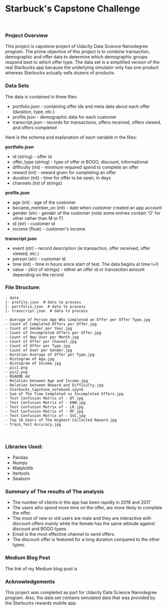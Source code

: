 # Starbuck's Capstone Challenge
<br>

### Project Overview
This project is capstone project of Udacity Data Science Nanodegree program. The prime objective of this project is to combine transaction, demographic and offer data to determine which demographic groups respond best to which offer type. The data set is a simplified version of the real Starbucks app because the underlying simulator only has one product whereas Starbucks actually sells dozens of products.

### Data Sets

The data is contained in three files:

* portfolio.json - containing offer ids and meta data about each offer (duration, type, etc.)
* profile.json - demographic data for each customer
* transcript.json - records for transactions, offers received, offers viewed, and offers completed

Here is the schema and explanation of each variable in the files:

**portfolio.json**
* id (string) - offer id
* offer_type (string) - type of offer ie BOGO, discount, informational
* difficulty (int) - minimum required spend to complete an offer
* reward (int) - reward given for completing an offer
* duration (int) - time for offer to be open, in days
* channels (list of strings)

**profile.json**
* age (int) - age of the customer 
* became_member_on (int) - date when customer created an app account
* gender (str) - gender of the customer (note some entries contain 'O' for other rather than M or F)
* id (str) - customer id
* income (float) - customer's income

**transcript.json**
* event (str) - record description (ie transaction, offer received, offer viewed, etc.)
* person (str) - customer id
* time (int) - time in hours since start of test. The data begins at time t=0
* value - (dict of strings) - either an offer id or transaction amount depending on the record

### File Structure:
```
- data
|- profile.json  # data to process 
|- portfolio.json  # data to process
|- transcript.json  # data to process

- Average of Person Age Who Completed an Offer per Offer Type.jpg
- Count of Completed Offers per Offer.jpg
- Count of Gender per Year.jpg
- Count of Incompleted Offers per Offer.jpg
- Count of New User per Month.jpg
- Count of Offer per Channel.jpg
- Count of Offer per Type.jpg
- Count of User per Gender.jpg
- Duration Average of Offer per Type.jpg
- Histogram of Age.jpg
- Histogram of Income.jpg
- pic1.png
- pic2.png
- README.md
- Relation between Age and Income.jpg
- Relation between Reward and Difficulty.jpg
- Starbucks_Capstone_notebook.ipynb
- Sum of The Time Completed vs Incompleted Offers.jpg
- Test Confusion Matrix of - DT.jpg
- Test Confusion Matrix of - KNN.jpg
- Test Confusion Matrix of - LR.jpg
- Test Confusion Matrix of - RF.jpg
- Test Confusion Matrix of - SVC.jpg
- Top 10 Users of The Highest Collected Reward.jpg
- Train_Test Accuracy.jpg
```
<br>

### Libraries Used:
- Pandas
- Numpy
- Matplotlib
- Itertools
- Seaborn

### Summary of The results of The analysis
- The number of clients in the app has been rapidly in 2016 and 2017
- The users who spend more time on the offer, are more likely to complete the offer.
- The most of new or old users are male and they are interactive with discount offers mainly while the female has the same attitude against discount and BOGO types.
- Email is the most effective channel to send offers.
- The discount offer is featured for a long duration compared to the other types.

### Medium Blog Post
The link of my Medium blog post is []()

### Acknowledgements
This project was completed as part for Udacity Data Science Nanodegree program. Also, the data set contains simulated data that was provided by the Starbucks rewards mobile app.